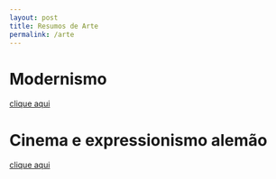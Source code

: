```yaml
---
layout: post
title: Resumos de Arte
permalink: /arte
---
```


# Modernismo
[clique aqui](/arte/modernismo)

# Cinema e expressionismo alemão
[clique aqui](/arte/cinema)
